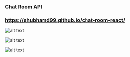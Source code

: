 ### Chat Room API
### https://shubhamd99.github.io/chat-room-react/

![alt text](https://i.imgur.com/78vTJ23.jpg)

![alt text](https://i.imgur.com/Yc1ooAg.jpg)

![alt text](https://i.imgur.com/hLagr9B.jpg)
